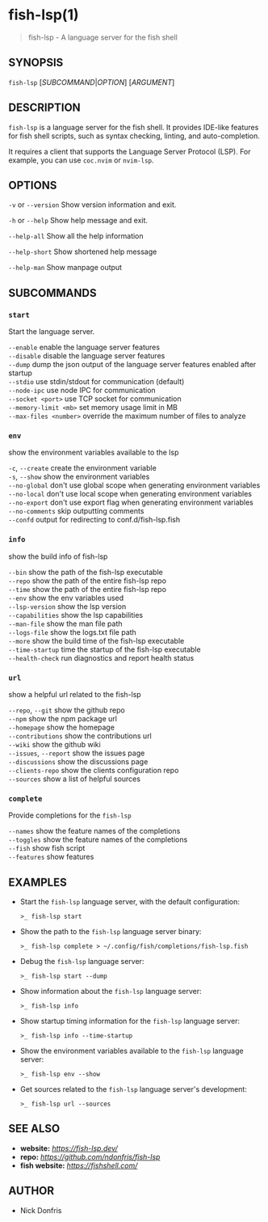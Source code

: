 # fish-lsp(1)

> fish-lsp - A language server for the fish shell

## SYNOPSIS

`fish-lsp` [_SUBCOMMAND_|_OPTION_] [_ARGUMENT_]

## DESCRIPTION

`fish-lsp` is a language server for the fish shell. It provides IDE-like features for fish shell scripts, such as syntax checking, linting, and auto-completion.

It requires a client that supports the Language Server Protocol (LSP). For example, you can use `coc.nvim` or `nvim-lsp`.

## OPTIONS

`-v` or `--version`  Show version information and exit.

`-h` or  `--help`    Show help message and exit.

`--help-all`         Show all the help information

`--help-short`       Show shortened help message

`--help-man`         Show manpage output

## SUBCOMMANDS

### `start`

Start the language server.

  `--enable`    enable the language server features  
  `--disable`   disable the language server features  
  `--dump`    dump the json output of the language server features enabled after startup  
  `--stdio`    use stdin/stdout for communication (default)  
  `--node-ipc`    use node IPC for communication  
  `--socket <port>`    use TCP socket for communication  
  `--memory-limit <mb>`    set memory usage limit in MB  
  `--max-files <number>`    override the maximum number of files to analyze  

### `env`

show the environment variables available to the lsp

  `-c`, `--create`    create the environment variable  
  `-s`, `--show`      show the environment variables  
  `--no-global`     don't use global scope when generating environment variables  
  `--no-local`      don't use local scope when generating environment variables  
  `--no-export`     don't use export flag when generating environment variables  
  `--no-comments`   skip outputting comments  
  `--confd`         output for redirecting to conf.d/fish-lsp.fish  

### `info`

show the build info of fish-lsp

  `--bin`             show the path of the fish-lsp executable  
  `--repo`            show the path of the entire fish-lsp repo  
  `--time`            show the path of the entire fish-lsp repo  
  `--env`             show the env variables used  
  `--lsp-version`     show the lsp version  
  `--capabilities`    show the lsp capabilities  
  `--man-file`        show the man file path  
  `--logs-file`       show the logs.txt file path  
  `--more`            show the build time of the fish-lsp executable  
  `--time-startup`    time the startup of the fish-lsp executable  
  `--health-check`    run diagnostics and report health status  

### `url`

show a helpful url related to the fish-lsp

  `--repo`, `--git`        show the github repo  
  `--npm`                show the npm package url  
  `--homepage`           show the homepage  
  `--contributions`      show the contributions url  
  `--wiki`               show the github wiki  
  `--issues`, `--report`   show the issues page  
  `--discussions`        show the discussions page  
  `--clients-repo`       show the clients configuration repo  
  `--sources`            show a list of helpful sources  

### `complete`

Provide completions for the `fish-lsp`

  `--names`     show the feature names of the completions  
  `--toggles`   show the feature names of the completions  
  `--fish`      show fish script  
  `--features`  show features  

## EXAMPLES

- Start the `fish-lsp` language server, with the default configuration:

  ```fish
  >_ fish-lsp start
  ```

- Show the path to the `fish-lsp` language server binary:

  ```fish
  >_ fish-lsp complete > ~/.config/fish/completions/fish-lsp.fish
  ```

- Debug the `fish-lsp` language server:

  ```fish
  >_ fish-lsp start --dump
  ```

- Show information about the `fish-lsp` language server:

  ```fish
  >_ fish-lsp info 
  ```

- Show startup timing information for the `fish-lsp` language server:

  ```fish
  >_ fish-lsp info --time-startup
  ```

- Show the environment variables available to the `fish-lsp` language server:

  ```fish
  >_ fish-lsp env --show
  ```

- Get sources related to the `fish-lsp` language server's development:

  ```fish
  >_ fish-lsp url --sources
  ```

## SEE ALSO

- __website:__ _https://fish-lsp.dev/_
- __repo:__ _https://github.com/ndonfris/fish-lsp_
- __fish website:__ _https://fishshell.com/_

## AUTHOR

- Nick Donfris
